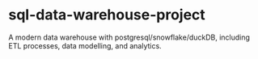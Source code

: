 # sql-data-warehouse-project
A modern data warehouse with postgresql/snowflake/duckDB, including ETL processes, data modelling, and analytics.
